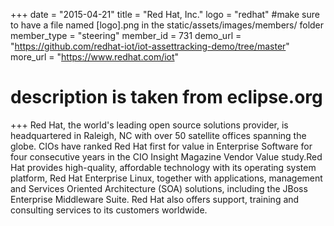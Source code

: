 +++
date = "2015-04-21"
title = "Red Hat, Inc."
logo = "redhat" #make sure to have a file named [logo].png in the static/assets/images/members/ folder
member_type = "steering"
member_id = 731
demo_url = "https://github.com/redhat-iot/iot-assettracking-demo/tree/master"
more_url = "https://www.redhat.com/iot"
# description is taken from eclipse.org
+++
Red Hat, the world's leading open source solutions provider, is headquartered in Raleigh, NC with over 50 satellite offices spanning the globe. CIOs have ranked Red Hat first for value in Enterprise Software for four consecutive years in the CIO Insight Magazine Vendor Value study.Red Hat provides high-quality, affordable technology with its operating system platform, Red Hat Enterprise Linux, together with applications, management and Services Oriented Architecture (SOA) solutions, including the JBoss Enterprise Middleware Suite. Red Hat also offers support, training and consulting services to its customers worldwide.


